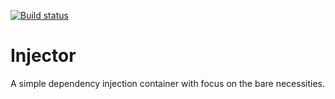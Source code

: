 [![Build status](https://ci.appveyor.com/api/projects/status/vtldv38jemgkhmvf/branch/release?svg=true)](https://ci.appveyor.com/project/programmersdigest/injector/branch/release)
# Injector
A simple dependency injection container with focus on the bare necessities.

